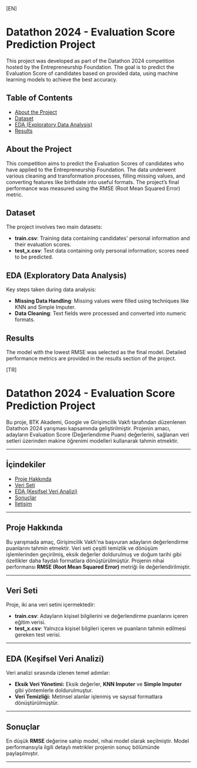 [EN]
# Datathon 2024 - Evaluation Score Prediction Project

This project was developed as part of the Datathon 2024 competition hosted by the Entrepreneurship Foundation. The goal is to predict the Evaluation Score of candidates based on provided data, using machine learning models to achieve the best accuracy.

## Table of Contents
- [About the Project](#about-the-project)
- [Dataset](#dataset)
- [EDA (Exploratory Data Analysis)](#eda-exploratory-data-analysis)
- [Results](#results)


## About the Project

This competition aims to predict the Evaluation Scores of candidates who have applied to the Entrepreneurship Foundation. The data underwent various cleaning and transformation processes, filling missing values, and converting features like birthdate into useful formats. The project’s final performance was measured using the RMSE (Root Mean Squared Error) metric.

## Dataset

The project involves two main datasets:
- **train.csv**: Training data containing candidates' personal information and their evaluation scores.
- **test_x.csv**: Test data containing only personal information; scores need to be predicted.

## EDA (Exploratory Data Analysis)

Key steps taken during data analysis:
- **Missing Data Handling**: Missing values were filled using techniques like KNN and Simple Imputer.
- **Data Cleaning**: Text fields were processed and converted into numeric formats.


## Results

The model with the lowest RMSE was selected as the final model. Detailed performance metrics are provided in the results section of the project.


[TR]

# Datathon 2024 - Evaluation Score Prediction Project

Bu proje, BTK Akademi, Google ve Girişimcilik Vakfı tarafından düzenlenen Datathon 2024 yarışması kapsamında geliştirilmiştir. Projenin amacı, adayların Evaluation Score (Değerlendirme Puanı) değerlerini, sağlanan veri setleri üzerinden makine öğrenimi modelleri kullanarak tahmin etmektir.

---

## İçindekiler
- [Proje Hakkında](#proje-hakkında)
- [Veri Seti](#veri-seti)
- [EDA (Keşifsel Veri Analizi)](#eda-keşifsel-veri-analizi)
- [Sonuçlar](#sonuçlar)
- [İletişim](#iletişim)

---

## Proje Hakkında

Bu yarışmada amaç, Girişimcilik Vakfı'na başvuran adayların değerlendirme puanlarını tahmin etmektir. Veri seti çeşitli temizlik ve dönüşüm işlemlerinden geçirilmiş, eksik değerler doldurulmuş ve doğum tarihi gibi özellikler daha faydalı formatlara dönüştürülmüştür. Projenin nihai performansı **RMSE (Root Mean Squared Error)** metriği ile değerlendirilmiştir.

---

## Veri Seti

Proje, iki ana veri setini içermektedir:
- **train.csv**: Adayların kişisel bilgilerini ve değerlendirme puanlarını içeren eğitim verisi.
- **test_x.csv**: Yalnızca kişisel bilgileri içeren ve puanların tahmin edilmesi gereken test verisi.

---

## EDA (Keşifsel Veri Analizi)

Veri analizi sırasında izlenen temel adımlar:
- **Eksik Veri Yönetimi:** Eksik değerler, **KNN Imputer** ve **Simple Imputer** gibi yöntemlerle doldurulmuştur.
- **Veri Temizliği:** Metinsel alanlar işlenmiş ve sayısal formatlara dönüştürülmüştür.

---

## Sonuçlar

En düşük **RMSE** değerine sahip model, nihai model olarak seçilmiştir. Model performansıyla ilgili detaylı metrikler projenin sonuç bölümünde paylaşılmıştır.

---
